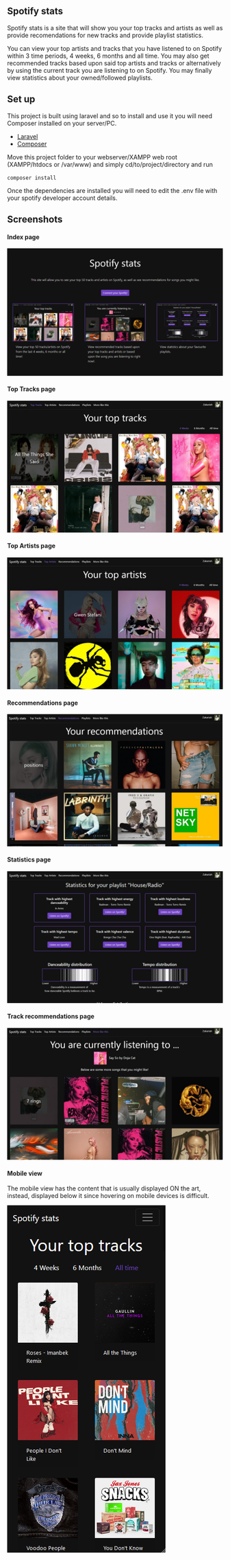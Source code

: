 ## Spotify stats

Spotify stats is a site that will show you your top tracks and artists as well as provide recomendations for new tracks and provide playlist statistics.

You can view your top artists and tracks that you have listened to on Spotify within 3 time periods, 4 weeks, 6 months and all time. You may also get recommended tracks based upon said top artists and tracks or alternatively by using the current track you are listening to on Spotify. You may finally view statistics about your owned/followed playlists.

## Set up
This project is built using laravel and so to install and use it you will need Composer installed on your server/PC.
* [Laravel](https://laravel.com/) 
* [Composer](https://getcomposer.org/) 

Move this project folder to your webserver/XAMPP web root (XAMPP/htdocs or /var/www) and simply cd/to/project/directory and run 

```
composer install
```

Once the dependencies are installed you will need to edit the .env file with your spotify developer account details.

## Screenshots

#### Index page
![](public/images/readme-image.png)

#### Top Tracks page
![](public/images/toptracks.jpg)

#### Top Artists page
![](public/images/topartists.jpg)

#### Recommendations page
![](public/images/recommendations.jpg)

#### Statistics page
![](public/images/playlists.png)

#### Track recommendations page
![](public/images/current-recommendations.jpg)

#### Mobile view
The mobile view has the content that is usually displayed ON the art, instead, displayed below it since hovering on mobile devices is difficult.

![](public/images/mobile-view.png)